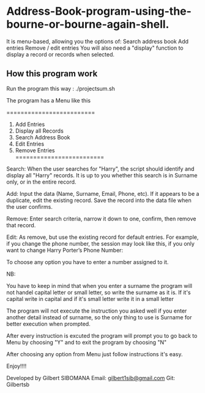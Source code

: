 # Address-Book-program-using-the-bourne-or-bourne-again-shell.
It is menu-based, allowing you the options of:  Search address book Add entries Remove / edit entries You will also need a "display" function to display a record or records when  selected.




How this program work
---------------------------
Run the program this way : ./projectsum.sh

The program has a Menu like this

=========================
 1. Add Entries    
 2. Display all Records      
 3. Search Address Book   
 4. Edit Entries         
 5. Remove Entries       
=========================


Search: When the user searches for "Harry", the script should identify and display all "Harry" records. 
It is up to you whether this search is in Surname only, or in the entire record.

Add: Input the data (Name, Surname, Email, Phone, etc). If it appears to be a duplicate, edit the existing 
record. Save the record into the data file when the user confirms.

Remove: Enter search criteria, narrow it down to one, confirm, then remove that record.

Edit: As remove, but use the existing record for default entries. For example, if you change the phone number,
the session may look like this, if you only want to change Harry Porter’s Phone Number:


To choose any option you have to enter a number assigned to it.

NB:

You have to keep in mind that when you enter a surname the program will not handel  capital letter or small letter, 
so write the surname as it is. If it's capital write in capital and if it's small letter write it in a small letter

The program will not execute the instruction you asked well if you enter another detail instead of surname, so the 
only thing to use is Surname for better execution when prompted.

After every instruction is excuted the program will prompt you to go back to Menu by choosing "Y" and to exit the 
program by choosing "N"


After choosing any option from Menu just follow instructions it's easy.

Enjoy!!!! 


Developed by Gilbert SIBOMANA Email: <gilbert1sib@gmail.com> Git: Gilbertsb
